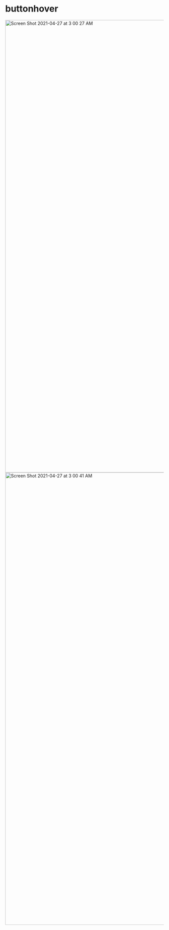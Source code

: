 # buttonhover

<img width="1440" alt="Screen Shot 2021-04-27 at 3 00 27 AM" src="https://user-images.githubusercontent.com/60534304/116154681-99635b80-a706-11eb-8172-8ab54df87b9b.png">
<img width="1440" alt="Screen Shot 2021-04-27 at 3 00 41 AM" src="https://user-images.githubusercontent.com/60534304/116154652-910b2080-a706-11eb-9397-b86632790577.png">

